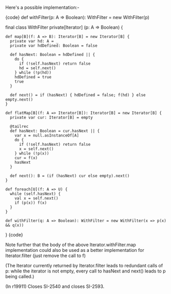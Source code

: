 Here's a possible implementation:-

{code}
  def withFilter(p: A => Boolean): WithFilter = new WithFilter(p)
  
  final class WithFilter private[Iterator] (p: A => Boolean) {

    def map[B](f: A => B): Iterator[B] = new Iterator[B] {
      private var hd: A = _
      private var hdDefined: Boolean = false
      
      def hasNext: Boolean = hdDefined || {
        do {
          if (!self.hasNext) return false
          hd = self.next()
        } while (!p(hd))
        hdDefined = true
        true
      }
      
      def next() = if (hasNext) { hdDefined = false; f(hd) } else empty.next()
    }

    def flatMap[B](f: A => Iterator[B]): Iterator[B] = new Iterator[B] {
      private var cur: Iterator[B] = empty
      
      @tailrec
      def hasNext: Boolean = cur.hasNext || {
        var x = null.asInstanceOf[A]
        do {
          if (!self.hasNext) return false
          x = self.next()
        } while (!p(x))
        cur = f(x)
        hasNext
      }

      def next(): B = (if (hasNext) cur else empty).next() 
    }

    def foreach[U](f: A => U) {
      while (self.hasNext) {
        val x = self.next()
        if (p(x)) f(x)
      }
    }

    def withFilter(q: A => Boolean): WithFilter = new WithFilter(x => p(x) && q(x))
  }
{code}


Note further that the body of the above Iterator.withFilter.map implementation could also be used as a better implementation for Iterator.filter  (just remove the call to f)

(The Iterator currently returned by Iterator.filter leads to redundant calls of p: while the iterator is not empty, every call to hasNext and next() leads to p being called.)

(In r19911) Closes SI-2540 and closes SI-2593.
